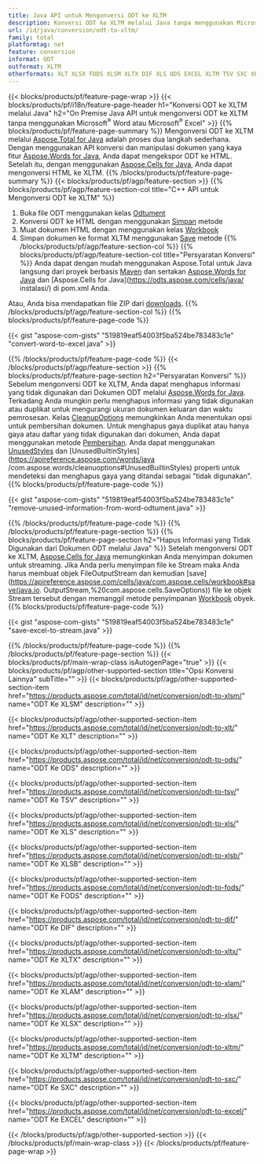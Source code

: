 ```yaml
---
title: Java API untuk Mengonversi ODT ke XLTM
description: Konversi ODT ke XLTM melalui Java tanpa menggunakan Microsoft Word atau Microsoft Excel
url: /id/java/conversion/odt-to-xltm/
family: total
platformtag: net
feature: conversion
informat: ODT
outformat: XLTM
otherformats: XLT XLSX FODS XLSM XLTX DIF XLS ODS EXCEL XLTM TSV SXC XLSB XLAM
---
```

{{< blocks/products/pf/feature-page-wrap >}}
{{< blocks/products/pf/i18n/feature-page-header h1="Konversi ODT ke XLTM melalui Java" h2="On Premise Java API untuk mengonversi ODT ke XLTM tanpa menggunakan Microsoft<sup>&reg;</sup> Word atau Microsoft<sup>&reg;</sup> Excel" >}}
{{% blocks/products/pf/feature-page-summary %}}
Mengonversi ODT ke XLTM melalui [Aspose.Total for Java](https://products.aspose.com/total/java/) adalah proses dua langkah sederhana. Dengan menggunakan API konversi dan manipulasi dokumen yang kaya fitur [Aspose.Words for Java](https://products.aspose.com/words/java/), Anda dapat mengekspor ODT ke HTML. Setelah itu, dengan menggunakan [Aspose.Cells for Java](https://products.aspose.com/cells/java/), Anda dapat mengonversi HTML ke XLTM.
{{% /blocks/products/pf/feature-page-summary  %}}
{{< blocks/products/pf/agp/feature-section >}}
{{% blocks/products/pf/agp/feature-section-col title="C++ API untuk Mengonversi ODT ke XLTM" %}}
1. Buka file ODT menggunakan kelas [Odtument](https://apireference.aspose.com/words/java/com.aspose.words/Odtument)
2. Konversi ODT ke HTML dengan menggunakan [Simpan](https://apireference.aspose.com/words/java/com.aspose.words/Odtument#save(java.lang.String,com.aspose.words.SaveOptions) ) metode
3. Muat dokumen HTML dengan menggunakan kelas [Workbook](https://apireference.aspose.com/cells/java/com.aspose.cells/Workbook)
4. Simpan dokumen ke format XLTM menggunakan [Save](https://apireference.aspose.com/cells/java/com.aspose.cells/workbook#save(java.lang.String.%20com.aspose.cells.SaveOptions)) metode
{{% /blocks/products/pf/agp/feature-section-col %}}
{{% blocks/products/pf/agp/feature-section-col title="Persyaratan Konversi" %}}
Anda dapat dengan mudah menggunakan Aspose.Total untuk Java langsung dari proyek berbasis [Maven](https://repository.aspose.com/webapp/#/artifacts/browse/tree/General/repo/com/aspose/aspose-total) dan sertakan [Aspose.Words for Java](https://odts.aspose.com/words/java/installation/) dan [Aspose.Cells for Java](https://odts.aspose.com/cells/java/ instalasi/) di pom.xml Anda.

Atau, Anda bisa mendapatkan file ZIP dari [downloads](https://downloads.aspose.com/total/java).
{{% /blocks/products/pf/agp/feature-section-col %}}
{{% blocks/products/pf/feature-page-code %}}

{{< gist "aspose-com-gists" "519819eaf54003f5ba524be783483c1e" "convert-word-to-excel.java" >}}


{{% /blocks/products/pf/feature-page-code %}}
{{< /blocks/products/pf/agp/feature-section >}}
{{% blocks/products/pf/feature-page-section  h2="Persyaratan Konversi" %}}
Sebelum mengonversi ODT ke XLTM, Anda dapat menghapus informasi yang tidak digunakan dari Dokumen ODT melalui [Aspose.Words for Java](https://products.aspose.com/words/java/). Terkadang Anda mungkin perlu menghapus informasi yang tidak digunakan atau duplikat untuk mengurangi ukuran dokumen keluaran dan waktu pemrosesan. Kelas [CleanupOptions](https://apireference.aspose.com/words/java/com.aspose.words/CleanupOptions) memungkinkan Anda menentukan opsi untuk pembersihan dokumen. Untuk menghapus gaya duplikat atau hanya gaya atau daftar yang tidak digunakan dari dokumen, Anda dapat menggunakan metode [Pembersihan](https://apireference.aspose.com/words/java/com.aspose.words/Odtument#cleanup()). Anda dapat menggunakan [UnusedStyles](https://apireference.aspose.com/words/java/com.aspose.words/cleanupoptions#UnusedStyles) dan [UnusedBuiltinStyles](https://apireference.aspose.com/words/java /com.aspose.words/cleanuoptions#UnusedBuiltinStyles) properti untuk mendeteksi dan menghapus gaya yang ditandai sebagai "tidak digunakan".  
{{% blocks/products/pf/feature-page-code %}}

{{< gist "aspose-com-gists" "519819eaf54003f5ba524be783483c1e" "remove-unused-information-from-word-odtument.java" >}}

{{% /blocks/products/pf/feature-page-code  %}}
{{% /blocks/products/pf/feature-page-section %}}
{{% blocks/products/pf/feature-page-section  h2="Hapus Informasi yang Tidak Digunakan dari Dokumen ODT melalui Java" %}}
Setelah mengonversi ODT ke XLTM, [Aspose.Cells for Java](https://products.aspose.com/cells/java/) memungkinkan Anda menyimpan dokumen untuk streaming. Jika Anda perlu menyimpan file ke Stream maka Anda harus membuat objek FileOutputStream dan kemudian [save](https://apireference.aspose.com/cells/java/com.aspose.cells/workbook#save(java.io. OutputStream,%20com.aspose.cells.SaveOptions)) file ke objek Stream tersebut dengan memanggil metode penyimpanan [Workbook](https://apireference.aspose.com/cells/java/com.aspose.cells/Workbook) obyek. 
{{% blocks/products/pf/feature-page-code %}}

{{< gist "aspose-com-gists" "519819eaf54003f5ba524be783483c1e" "save-excel-to-stream.java" >}}

{{% /blocks/products/pf/feature-page-code  %}}
{{% /blocks/products/pf/feature-page-section %}}
{{< blocks/products/pf/main-wrap-class isAutogenPage="true" >}}
{{< blocks/products/pf/agp/other-supported-section title="Opsi Konversi Lainnya" subTitle="" >}}
{{< blocks/products/pf/agp/other-supported-section-item href="https://products.aspose.com/total/id/net/conversion/odt-to-xlsm/" name="ODT Ke XLSM" description="" >}}

{{< blocks/products/pf/agp/other-supported-section-item href="https://products.aspose.com/total/id/net/conversion/odt-to-xlt/" name="ODT Ke XLT" description="" >}}

{{< blocks/products/pf/agp/other-supported-section-item href="https://products.aspose.com/total/id/net/conversion/odt-to-ods/" name="ODT Ke ODS" description="" >}}

{{< blocks/products/pf/agp/other-supported-section-item href="https://products.aspose.com/total/id/net/conversion/odt-to-tsv/" name="ODT Ke TSV" description="" >}}

{{< blocks/products/pf/agp/other-supported-section-item href="https://products.aspose.com/total/id/net/conversion/odt-to-xls/" name="ODT Ke XLS" description="" >}}

{{< blocks/products/pf/agp/other-supported-section-item href="https://products.aspose.com/total/id/net/conversion/odt-to-xlsb/" name="ODT Ke XLSB" description="" >}}

{{< blocks/products/pf/agp/other-supported-section-item href="https://products.aspose.com/total/id/net/conversion/odt-to-fods/" name="ODT Ke FODS" description="" >}}

{{< blocks/products/pf/agp/other-supported-section-item href="https://products.aspose.com/total/id/net/conversion/odt-to-dif/" name="ODT Ke DIF" description="" >}}

{{< blocks/products/pf/agp/other-supported-section-item href="https://products.aspose.com/total/id/net/conversion/odt-to-xltx/" name="ODT Ke XLTX" description="" >}}

{{< blocks/products/pf/agp/other-supported-section-item href="https://products.aspose.com/total/id/net/conversion/odt-to-xlam/" name="ODT Ke XLAM" description="" >}}

{{< blocks/products/pf/agp/other-supported-section-item href="https://products.aspose.com/total/id/net/conversion/odt-to-xlsx/" name="ODT Ke XLSX" description="" >}}

{{< blocks/products/pf/agp/other-supported-section-item href="https://products.aspose.com/total/id/net/conversion/odt-to-xltm/" name="ODT Ke XLTM" description="" >}}

{{< blocks/products/pf/agp/other-supported-section-item href="https://products.aspose.com/total/id/net/conversion/odt-to-sxc/" name="ODT Ke SXC" description="" >}}

{{< blocks/products/pf/agp/other-supported-section-item href="https://products.aspose.com/total/id/net/conversion/odt-to-excel/" name="ODT Ke EXCEL" description="" >}}


{{< /blocks/products/pf/agp/other-supported-section >}}
{{< /blocks/products/pf/main-wrap-class >}}
{{< /blocks/products/pf/feature-page-wrap >}}